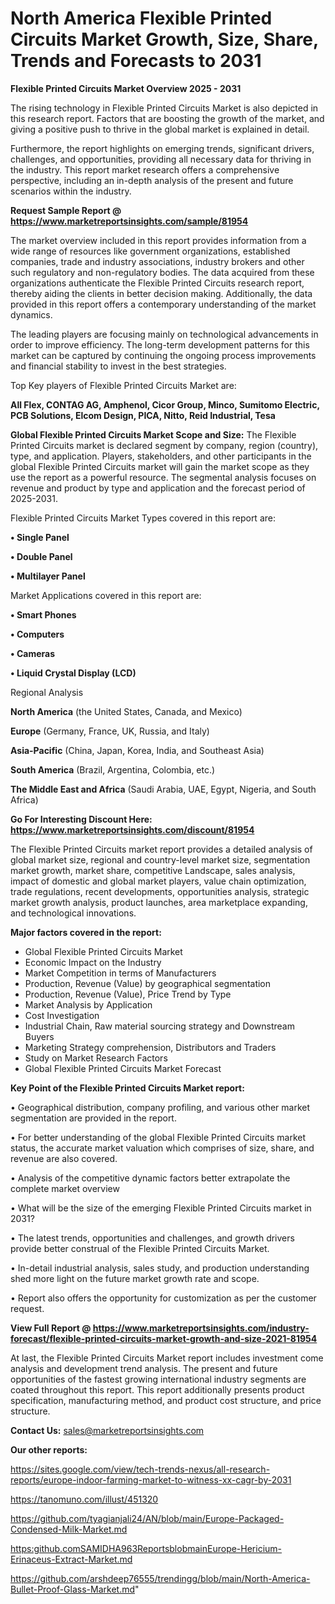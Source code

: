 # North America Flexible Printed Circuits Market Growth, Size, Share, Trends and Forecasts to 2031

<Strong> Flexible Printed Circuits Market Overview 2025 - 2031</strong>

The rising technology in Flexible Printed Circuits Market is also depicted in this research report. Factors that are boosting the growth of the market, and giving a positive push to thrive in the global market is explained in detail.

Furthermore, the report highlights on emerging trends, significant drivers, challenges, and opportunities, providing all necessary data for thriving in the industry. This report market research offers a comprehensive perspective, including an in-depth analysis of the present and future scenarios within the industry.

<strong>Request Sample Report @ <a href=https://www.marketreportsinsights.com/sample/81954>https://www.marketreportsinsights.com/sample/81954</a></strong>

The market overview included in this report provides information from a wide range of resources like government organizations, established companies, trade and industry associations, industry brokers and other such regulatory and non-regulatory bodies. The data acquired from these organizations authenticate the Flexible Printed Circuits research report, thereby aiding the clients in better decision making. Additionally, the data provided in this report offers a contemporary understanding of the market dynamics.

The leading players are focusing mainly on technological advancements in order to improve efficiency. The long-term development patterns for this market can be captured by continuing the ongoing process improvements and financial stability to invest in the best strategies.

Top Key players of Flexible Printed Circuits Market are:

<strong>All Flex, CONTAG AG, Amphenol, Cicor Group, Minco, Sumitomo Electric, PCB Solutions, Elcom Design, PICA, Nitto, Reid Industrial, Tesa</strong>

<strong><b>Global Flexible Printed Circuits Market Scope and Size:</b></strong>
The Flexible Printed Circuits market is declared segment by company, region (country), type, and application. Players, stakeholders, and other participants in the global Flexible Printed Circuits market will gain the market scope as they use the report as a powerful resource. The segmental analysis focuses on revenue and product by type and application and the forecast period of 2025-2031.

Flexible Printed Circuits Market Types covered in this report are:

<strong>• Single Panel

• Double Panel

• Multilayer Panel</strong>

Market Applications covered in this report are:

<strong>• Smart Phones

• Computers

• Cameras

• Liquid Crystal Display (LCD)</strong> 

Regional Analysis

<strong>North America</strong> (the United States, Canada, and Mexico)

<strong>Europe</strong> (Germany, France, UK, Russia, and Italy)

<strong>Asia-Pacific</strong> (China, Japan, Korea, India, and Southeast Asia)

<strong>South America</strong> (Brazil, Argentina, Colombia, etc.)

<strong>The Middle East and Africa</strong> (Saudi Arabia, UAE, Egypt, Nigeria, and South Africa)

<strong>Go For Interesting Discount Here: <a href=https://www.marketreportsinsights.com/discount/81954>https://www.marketreportsinsights.com/discount/81954</a></strong>

The Flexible Printed Circuits market report provides a detailed analysis of global market size, regional and country-level market size, segmentation market growth, market share, competitive Landscape, sales analysis, impact of domestic and global market players, value chain optimization, trade regulations, recent developments, opportunities analysis, strategic market growth analysis, product launches, area marketplace expanding, and technological innovations.

<strong><b>Major factors covered in the report:</b></strong>
<ul>
  <li>Global Flexible Printed Circuits Market </li>
  <li>Economic Impact on the Industry</li>
  <li>Market Competition in terms of Manufacturers</li>
  <li>Production, Revenue (Value) by geographical segmentation</li>
  <li>Production, Revenue (Value), Price Trend by Type</li>
  <li>Market Analysis by Application</li>
  <li>Cost Investigation</li>
  <li>Industrial Chain, Raw material sourcing strategy and Downstream Buyers</li>
  <li>Marketing Strategy comprehension, Distributors and Traders</li>
  <li>Study on Market Research Factors</li>
  <li>Global Flexible Printed Circuits Market Forecast</li>
</ul>

<strong><b>Key Point of the Flexible Printed Circuits Market report:</b></strong>

• Geographical distribution, company profiling, and various other market segmentation are provided in the report.

• For better understanding of the global Flexible Printed Circuits market status, the accurate market valuation which comprises of size, share, and revenue are also covered.

• Analysis of the competitive dynamic factors better extrapolate the complete market overview

• What will be the size of the emerging Flexible Printed Circuits market in 2031?

• The latest trends, opportunities and challenges, and growth drivers provide better construal of the Flexible Printed Circuits Market.

• In-detail industrial analysis, sales study, and production understanding shed more light on the future market growth rate and scope.

• Report also offers the opportunity for customization as per the customer request.

<strong><b>View Full Report @ <a href=https://www.marketreportsinsights.com/industry-forecast/flexible-printed-circuits-market-growth-and-size-2021-81954>https://www.marketreportsinsights.com/industry-forecast/flexible-printed-circuits-market-growth-and-size-2021-81954</a></b></strong>


At last, the Flexible Printed Circuits Market report includes investment come analysis and development trend analysis. The present and future opportunities of the fastest growing international industry segments are coated throughout this report. This report additionally presents product specification, manufacturing method, and product cost structure, and price structure.

<strong>Contact Us:</strong>
sales@marketreportsinsights.com

<strong>Our other reports:</strong>

<a href=https://sites.google.com/view/tech-trends-nexus/all-research-reports/europe-indoor-farming-market-to-witness-xx-cagr-by-2031>https://sites.google.com/view/tech-trends-nexus/all-research-reports/europe-indoor-farming-market-to-witness-xx-cagr-by-2031</a>

<a href=https://tanomuno.com/illust/451320>https://tanomuno.com/illust/451320</a>

<a href=https://github.com/tyagianjali24/AN/blob/main/Europe-Packaged-Condensed-Milk-Market.md>https://github.com/tyagianjali24/AN/blob/main/Europe-Packaged-Condensed-Milk-Market.md</a>

<a href=https:github.comSAMIDHA963ReportsblobmainEurope-Hericium-Erinaceus-Extract-Market.md>https:github.comSAMIDHA963ReportsblobmainEurope-Hericium-Erinaceus-Extract-Market.md</a>

<a href=https://github.com/arshdeep76555/trendingg/blob/main/North-America-Bullet-Proof-Glass-Market.md>https://github.com/arshdeep76555/trendingg/blob/main/North-America-Bullet-Proof-Glass-Market.md</a>"
